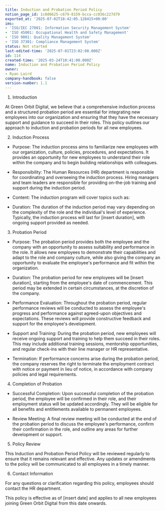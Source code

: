 ```yaml
---
title: Induction and Probation Period Policy
notion_page_id: 1c0d6625-c679-8159-bcca-cc036c227d79
exported_at: '2025-07-02T18:42:05.128415+00:00'
ims:
- 'ISO/IEC 27001: Information Security Management System'
- 'ISO 45001: Occupational Health and Safety Management'
- 'ISO 9001: Quality Management System'
- 'ISO 37301: Compliance Management System'
status: Not started
last-edited-time: '2025-07-01T23:02:00.000Z'
id: 114
created-time: '2025-03-24T10:41:00.000Z'
name: Induction and Probation Period Policy
owner:
- Ryan Laird
company-handbook: false
version-number: 1.1
---
```


1. Introduction

At Green Orbit Digital, we believe that a comprehensive induction process and a structured probation period are essential for integrating new employees into our organization and ensuring that they have the necessary support and guidance to succeed in their roles. This policy outlines our approach to induction and probation periods for all new employees.

2. Induction Process

- Purpose: The induction process aims to familiarize new employees with our organization, culture, policies, procedures, and expectations. It provides an opportunity for new employees to understand their role within the company and to begin building relationships with colleagues.

- Responsibility: The Human Resources (HR) department is responsible for coordinating and overseeing the induction process. Hiring managers and team leaders are responsible for providing on-the-job training and support during the induction period.

- Content: The induction program will cover topics such as:

- Duration: The duration of the induction period may vary depending on the complexity of the role and the individual's level of experience. Typically, the induction process will last for [insert duration], with ongoing support provided as needed.

3. Probation Period

- Purpose: The probation period provides both the employee and the company with an opportunity to assess suitability and performance in the role. It allows new employees to demonstrate their capabilities and adapt to the role and company culture, while also giving the company an opportunity to evaluate the employee's performance and fit within the organization.

- Duration: The probation period for new employees will be [insert duration], starting from the employee's date of commencement. This period may be extended in certain circumstances, at the discretion of the company.

- Performance Evaluation: Throughout the probation period, regular performance reviews will be conducted to assess the employee's progress and performance against agreed-upon objectives and expectations. These reviews will provide constructive feedback and support for the employee's development.

- Support and Training: During the probation period, new employees will receive ongoing support and training to help them succeed in their roles. This may include additional training sessions, mentorship opportunities, and regular check-ins with their line manager or HR representative.

- Termination: If performance concerns arise during the probation period, the company reserves the right to terminate the employment contract with notice or payment in lieu of notice, in accordance with company policies and legal requirements.

4. Completion of Probation

- Successful Completion: Upon successful completion of the probation period, the employee will be confirmed in their role, and their employment status will be updated accordingly. They will be eligible for all benefits and entitlements available to permanent employees.

- Review Meeting: A final review meeting will be conducted at the end of the probation period to discuss the employee's performance, confirm their confirmation in the role, and outline any areas for further development or support.

5. Policy Review

This Induction and Probation Period Policy will be reviewed regularly to ensure that it remains relevant and effective. Any updates or amendments to the policy will be communicated to all employees in a timely manner.

6. Contact Information

For any questions or clarification regarding this policy, employees should contact the HR department.

This policy is effective as of [insert date] and applies to all new employees joining Green Orbit Digital from this date onwards.